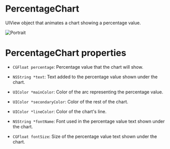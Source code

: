 PercentageChart
===============

UIView object that animates a chart showing a percentage value.

![Portrait](https://raw.github.com/xgil78/PercentageChart/master/preview.jpg)

PercentageChart properties
==========================

* `CGFloat percentage`: Percentage value that the chart will show.
* `NSString *text`: Text added to the percentage value shown under the chart.
* `UIColor *mainColor`: Color of the arc representing the percentage value.
* `UIColor *secondaryColor`: Color of the rest of the chart.
* `UIColor *lineColor`: Color of the chart's line.

* `NSString *fontName`: Font used in the percentage value text shown under the chart.
* `CGFloat fontSize`: Size of the percentage value text shown under the chart.
